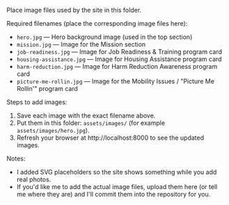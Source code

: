 Place image files used by the site in this folder.

Required filenames (place the corresponding image files here):

- `hero.jpg` — Hero background image (used in the top section)
- `mission.jpg` — Image for the Mission section
- `job-readiness.jpg` — Image for Job Readiness & Training program card
- `housing-assistance.jpg` — Image for Housing Assistance program card
- `harm-reduction.jpg` — Image for Harm Reduction Awareness program card
- `picture-me-rollin.jpg` — Image for the Mobility Issues / "Picture Me Rollin'" program card

Steps to add images:
1. Save each image with the exact filename above.
2. Put them in this folder: `assets/images/` (for example `assets/images/hero.jpg`).
3. Refresh your browser at http://localhost:8000 to see the updated images.

Notes:
- I added SVG placeholders so the site shows something while you add real photos.
- If you'd like me to add the actual image files, upload them here (or tell me where they are) and I'll commit them into the repository for you.